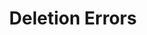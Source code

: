 ---
types: "word"

title: "Deletion Errors"

categories: ['']

tags: ['Deletion', 'Errors']

arabic: 'أخطاء إسقاط'
arabic2: 'أخطاء الحذف'

arexps: []

enwords: ['Deletion Errors']

enexps: []

arlexicons: 'خ'

enlexicons: 'D'

authors: ['Ruqayya Roshdy']

translators: ['']

citations: 'تطبيقات الذكاء الاصطناعي في خدمة اللغة العربية'

sources: 'مركز الملك عبدالله بن عبدالعزيز الدولي لخدمة اللغة العربية'

word: "true"

slug: ""
---